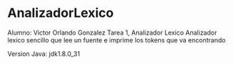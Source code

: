 # AnalizadorLexico
Alumno: Victor Orlando Gonzalez
Tarea 1, Analizador Lexico
Analizador lexico sencillo que lee un fuente e imprime los tokens que va encontrando

Version Java: jdk1.8.0_31
